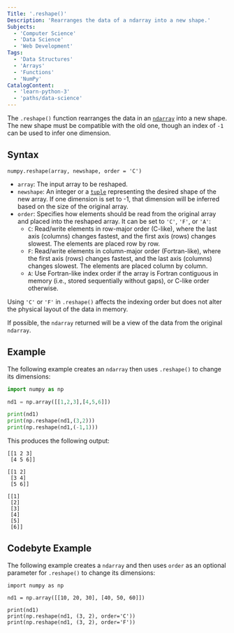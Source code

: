 ```yaml
---
Title: '.reshape()'
Description: 'Rearranges the data of a ndarray into a new shape.'
Subjects:
  - 'Computer Science'
  - 'Data Science'
  - 'Web Development'
Tags:
  - 'Data Structures'
  - 'Arrays'
  - 'Functions'
  - 'NumPy'
CatalogContent:
  - 'learn-python-3'
  - 'paths/data-science'
---
```


The `.reshape()` function rearranges the data in an [`ndarray`](https://www.codecademy.com/resources/docs/numpy/ndarray) into a new shape. The new shape must be compatible with the old one, though an index of `-1` can be used to infer one dimension.

## Syntax

```pseudo
numpy.reshape(array, newshape, order = 'C')
```

- `array`: The input array to be reshaped.
- `newshape`: An integer or a [`tuple`](https://www.codecademy.com/resources/docs/python/tuples) representing the desired shape of the new array. If one dimension is set to -1, that dimension will be inferred based on the size of the original array.
- `order`: Specifies how elements should be read from the original array and placed into the reshaped array. It can be set to `'C'`, `'F'`, or `'A'`:
  - `C`: Read/write elements in row-major order (C-like), where the last axis (columns) changes fastest, and the first axis (rows) changes slowest. The elements are placed row by row.
  - `F`: Read/write elements in column-major order (Fortran-like), where the first axis (rows) changes fastest, and the last axis (columns) changes slowest. The elements are placed column by column.
  - `A`: Use Fortran-like index order if the array is Fortran contiguous in memory (i.e., stored sequentially without gaps), or C-like order otherwise.

Using `'C'` or `'F'` in `.reshape()` affects the indexing order but does not alter the physical layout of the data in memory.

If possible, the `ndarray` returned will be a view of the data from the original `ndarray`.

## Example

The following example creates an `ndarray` then uses `.reshape()` to change its dimensions:

```py
import numpy as np

nd1 = np.array([[1,2,3],[4,5,6]])

print(nd1)
print(np.reshape(nd1,(3,2)))
print(np.reshape(nd1,(-1,1)))
```

This produces the following output:

```shell
[[1 2 3]
 [4 5 6]]

[[1 2]
 [3 4]
 [5 6]]

[[1]
 [2]
 [3]
 [4]
 [5]
 [6]]
```

## Codebyte Example

The following example creates a `ndarray` and then uses `order` as an optional parameter for `.reshape()` to change its dimensions:

```codebyte/python
import numpy as np

nd1 = np.array([[10, 20, 30], [40, 50, 60]])

print(nd1)
print(np.reshape(nd1, (3, 2), order='C'))
print(np.reshape(nd1, (3, 2), order='F'))
```
